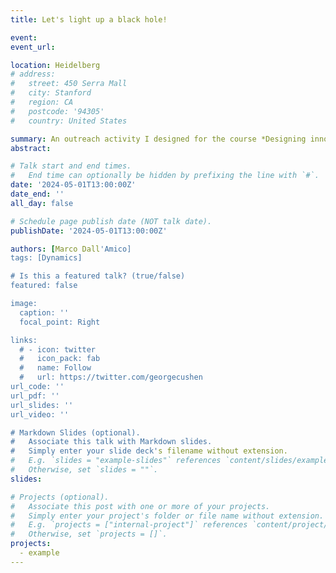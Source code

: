 ```yaml
---
title: Let's light up a black hole!

event: 
event_url:

location: Heidelberg
# address:
#   street: 450 Serra Mall
#   city: Stanford
#   region: CA
#   postcode: '94305'
#   country: United States

summary: An outreach activity I designed for the course *Designing innovative public engagement activities* presented at the astronomy outreach festival in [Castellaro Lagusello back in 2022](https://www.astronomiacastellaro.oapd.inaf.it/edizioni-passate/edizione-2022/il-programma-2022). The main idea of this laboratory is to show children how matter accreted by a black hole emits light, and how astronomers manage to 'see' the black hole precisely thanks to its accretion disk. If you want to reproduce this experiment, you can find [more info at this link](https://play.inaf.it/illuminiamo-un-buco-nero/).
abstract:

# Talk start and end times.
#   End time can optionally be hidden by prefixing the line with `#`.
date: '2024-05-01T13:00:00Z'
date_end: ''
all_day: false

# Schedule page publish date (NOT talk date).
publishDate: '2024-05-01T13:00:00Z'

authors: [Marco Dall'Amico]
tags: [Dynamics]

# Is this a featured talk? (true/false)
featured: false

image:
  caption: ''
  focal_point: Right

links:
  # - icon: twitter
  #   icon_pack: fab
  #   name: Follow
  #   url: https://twitter.com/georgecushen
url_code: ''
url_pdf: ''
url_slides: ''
url_video: ''

# Markdown Slides (optional).
#   Associate this talk with Markdown slides.
#   Simply enter your slide deck's filename without extension.
#   E.g. `slides = "example-slides"` references `content/slides/example-slides.md`.
#   Otherwise, set `slides = ""`.
slides:

# Projects (optional).
#   Associate this post with one or more of your projects.
#   Simply enter your project's folder or file name without extension.
#   E.g. `projects = ["internal-project"]` references `content/project/deep-learning/index.md`.
#   Otherwise, set `projects = []`.
projects:
  - example
---
```


